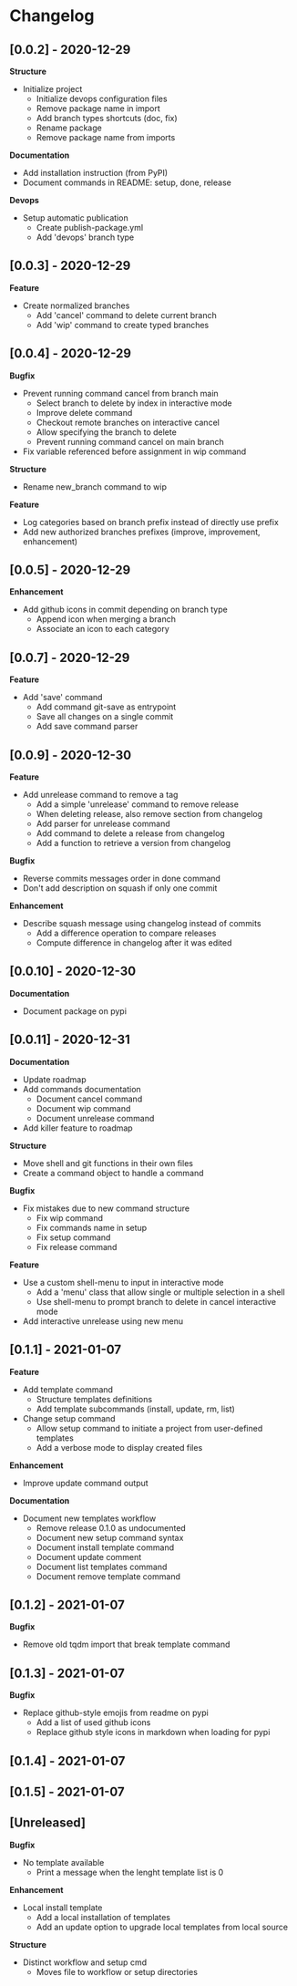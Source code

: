 # Changelog

## [0.0.2] - 2020-12-29

**Structure**

- Initialize project
	- Initialize devops configuration files
	- Remove package name in import
	- Add branch types shortcuts (doc, fix)
	- Rename package
	- Remove package name from imports

**Documentation**

- Add installation instruction (from PyPI)
- Document commands in README: setup, done, release

**Devops**

- Setup automatic publication
	- Create publish-package.yml
	- Add 'devops' branch type

## [0.0.3] - 2020-12-29

**Feature**

- Create normalized branches
	- Add 'cancel' command to delete current branch
	- Add 'wip' command to create typed branches

## [0.0.4] - 2020-12-29

**Bugfix**

- Prevent running command cancel from branch main
	- Select branch to delete by index in interactive mode
	- Improve delete command
	- Checkout remote branches on interactive cancel
	- Allow specifying the branch to delete
	- Prevent running command cancel on main branch
- Fix variable referenced before assignment in wip command

**Structure**

- Rename new_branch command to wip

**Feature**

- Log categories based on branch prefix instead of directly use prefix
- Add new authorized branches prefixes (improve, improvement, enhancement)

## [0.0.5] - 2020-12-29

**Enhancement**

- Add github icons in commit depending on branch type
	- Append icon when merging a branch
	- Associate an icon to each category

## [0.0.7] - 2020-12-29

**Feature**

- Add 'save' command
	- Add command git-save as entrypoint
	- Save all changes on a single commit
	- Add save command parser

## [0.0.9] - 2020-12-30

**Feature**

- Add unrelease command to remove a tag
	- Add a simple 'unrelease' command to remove release
	- When deleting release, also remove section from changelog
	- Add parser for unrelease command
	- Add command to delete a release from changelog
	- Add a function to retrieve a version from changelog

**Bugfix**

- Reverse commits messages order in done command
- Don't add description on squash if only one commit

**Enhancement**

- Describe squash message using changelog instead of commits
	- Add a difference operation to compare releases
	- Compute difference in changelog after it was edited

## [0.0.10] - 2020-12-30

**Documentation**

- Document package on pypi

## [0.0.11] - 2020-12-31

**Documentation**

- Update roadmap
- Add commands documentation
	- Document cancel command
	- Document wip command
	- Document unrelease command
- Add killer feature to roadmap

**Structure**

- Move shell and git functions in their own files
- Create a command object to handle a command

**Bugfix**

- Fix mistakes due to new command structure
	- Fix wip command
	- Fix commands name in setup
	- Fix setup command
	- Fix release command

**Feature**

- Use a custom shell-menu to input in interactive mode
	- Add a 'menu' class that allow single or multiple selection in a shell
	- Use shell-menu to prompt branch to delete in cancel interactive mode
- Add interactive unrelease using new menu

## [0.1.1] - 2021-01-07

**Feature**

- Add template command
	- Structure templates definitions
	- Add template subcommands (install, update, rm, list)
- Change setup command
	- Allow setup command to initiate a project from user-defined templates
	- Add a verbose mode to display created files

**Enhancement**

- Improve update command output

**Documentation**

- Document new templates workflow
	- Remove release 0.1.0 as undocumented
	- Document new setup command syntax
	- Document install template command
	- Document update comment
	- Document list templates command
	- Document remove template command

## [0.1.2] - 2021-01-07

**Bugfix**

- Remove old tqdm import that break template command

## [0.1.3] - 2021-01-07

**Bugfix**

- Replace github-style emojis from readme on pypi
	- Add a list of used github icons
	- Replace github style icons in markdown when loading for pypi

## [0.1.4] - 2021-01-07

## [0.1.5] - 2021-01-07

## [Unreleased]

**Bugfix**

- No template available
	- Print a message when the lenght template list is 0

**Enhancement**

- Local install template
	- Add a local installation of templates
	- Add an update option to upgrade local templates from local source

**Structure**

- Distinct workflow and setup cmd
	- Moves file to workflow or setup directories

